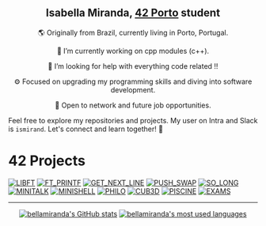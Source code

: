 <h2 align="center"><strong>Isabella Miranda</strong>, <a href="https://www.42porto.com/">42 Porto</a> student </h2>


<!-- 
LINKS AND BANNERS FOR EMAIL LINKED IN ETC centered using markdown
-->

<!--<div align="center">
  <a href="mailto:isabellamcl@hotmail.com">
    <img src="https://img.shields.io/badge/-Gmail-%23333?style=for-the-badge&logo=gmail&logoColor=white" target="_blank" alt="Gmail">
  </a>
  <a href="LINKED IN AQUI HTTPS" target="_blank">
    <img src="https://img.shields.io/badge/-LinkedIn-%230077B5?style=for-the-badge&logo=linkedin&logoColor=white" target="_blank" alt="LinkedIn">
  </a>-->

<!--
<p align="center">⬆️   Contact me here   ⬆️</p>
-->

<p align="center">🌎 Originally from Brazil, currently living in Porto, Portugal.</p>
<p align="center">🔭 I’m currently working on cpp modules (c++).</p>
<p align="center">🤔 I’m looking for help with everything code related !!</p>
<p align="center">⚙️ Focused on upgrading my programming skills and diving into software development.</p>
<p align="center">💬 Open to network and future job opportunities.</p>

Feel free to explore my repositories and projects. My user on Intra and Slack is <code>ismirand</code>. Let's connect and learn together! 🚀
<!-- Usefull links for me and you.
LINKED IN !   
HERE     https://dev.to/arnabdeypolimi/some-useful-resources-for-github-readme-122c
         https://codemaker2016.medium.com/tips-and-tricks-to-create-an-awesome-github-profile-readme-ce3825a355c7
-->
# 42 Projects

[![LIBFT](https://github.com/bellamiranda/42-project-badges/blob/main/badges/libftm.png)](https://github.com/bellamiranda/libft) [![FT_PRINTF](https://github.com/bellamiranda/42-project-badges/blob/main/badges/ft_printfn.png)](https://github.com/bellamiranda/ft_printf) [![GET_NEXT_LINE](https://github.com/bellamiranda/42-project-badges/blob/main/badges/get_next_linem.png)](https://github.com/bellamiranda/get_next_line) [![PUSH_SWAP](https://github.com/bellamiranda/42-project-badges/blob/main/badges/push_swapm.png)](https://github.com/bellamiranda/push_swap) [![SO_LONG](https://github.com/bellamiranda/42-project-badges/blob/main/badges/so_longm.png)](https://github.com/bellamiranda/so_long) [![MINITALK](https://github.com/bellamiranda/42-project-badges/blob/main/badges/minitalkm.png)](https://github.com/bellamiranda/minitalk) [![MINISHELL](https://github.com/bellamiranda/42-project-badges/blob/main/badges/minishelln.png)](https://github.com/bellamiranda/42_minishell) [![PHILO](https://github.com/bellamiranda/42-project-badges/blob/main/badges/philosophersn.png)](https://github.com/bellamiranda/philosophers) [![CUB3D](https://github.com/bellamiranda/42-project-badges/blob/main/badges/cub3dm.png)](https://github.com/bellamiranda/42_CUB3D) [![PISCINE](https://github.com/bellamiranda/42-project-badges/blob/main/badges/volunteern.png)](https://github.com/bellamiranda/Piscine42) [![EXAMS](https://github.com/bellamiranda/42-project-badges/blob/main/badges/surveyn.png)](https://github.com/bellamiranda/42_exams)

--------------------------------------------------------------------------------------------------

<div align="center">

[![bellamiranda's GitHub stats](https://github-readme-stats.vercel.app/api?username=bellamiranda&count_private=true&include_all_commits=true&show_icons=true&hide=issues&hide_border=true&bg_color=00000000&theme=dark)](https://github.com/bellamiranda?tab=repositories) [![bellamiranda's most used languages](https://github-readme-stats.vercel.app/api/top-langs/?username=bellamiranda&layout=compact&hide_border=true&bg_color=00000000&theme=dark)](https://github.com/bellamiranda?tab=repositories)

</div>


